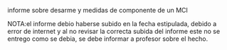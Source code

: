 informe sobre desarme y medidas de componente de un MCI

NOTA:el informe debio haberse subido en la fecha estipulada, debido a error de internet  y al no revisar la correcta subida del informe este no se entrego como se debia, se debe informar a profesor sobre el hecho.
